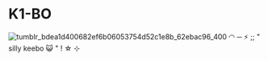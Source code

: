 # K1-BO
![tumblr_bdea1d400682ef6b06053754d52c1e8b_62ebac96_400](https://github.com/user-attachments/assets/8001f6b8-b825-4b09-823a-ab3c0e40a017)
◠ ─ ⚡️ ;; " silly keebo 😺 " ! ☆ ⊹
